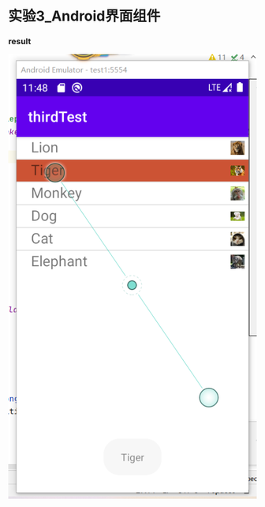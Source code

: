 # 实验3_Android界面组件

### result
![图片](https://github.com/yxjjb/ThirdTestInterfaceComponent/blob//main/picture/1.png)
